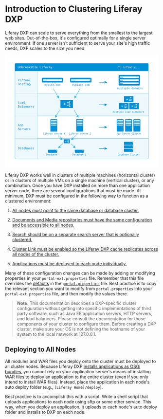 # Introduction to Clustering Liferay DXP

Liferay DXP can scale to serve everything from the smallest to the largest web sites. Out-of-the-box, it's configured optimally for a single server environment. If one server isn't sufficient to serve your site's high traffic needs, DXP scales to the size you need.

![Figure 1: Liferay DXP is designed to scale to as large an installation as you need.](./introduction-to-clustering-liferay-dxp/images/01.png)

Liferay DXP works well in clusters of multiple machines (horizontal cluster) or in clusters of multiple VMs on a single machine (vertical cluster), or any combination. Once you have DXP installed on more than one application server node, there are several configurations that must be made. At minimum, DXP must be configured in the following way to function as a clustered environment:

1. [All nodes must point to the same database or database cluster.](./02-database-configuration-for-cluster-nodes.md)

2. [Documents and Media repositories must have the same configuration and be accessible to all nodes.](./03-documents-and-media-configuration-with-clustering.md)

3. [Search should be on a separate search server that is optionally clustered.](./04-clustering-search.md)

4. [Cluster Link must be enabled so the Liferay DXP cache replicates across all nodes of the cluster.](./05-cluster-link-overview.md)

5. [Applications must be deployed to each node individually.](#deploying-to-all-nodes)

Many of these configuration changes can be made by adding or modifying properties in your `portal-ext.properties` file. Remember that this file overrides the [defaults](https://docs.liferay.com/portal/7.2-latest/propertiesdoc/portal.properties.html) in the [`portal.properties`](../../../14-reference/03-portal-properties.md) file. Best practice is to copy the relevant section you want to modify from `portal.properties` into your `portal-ext.properties` file, and then modify the values there.

> **Note:** This documentation describes a DXP-specific cluster configuration without getting into specific implementations of third party software, such as Java EE application servers, HTTP servers, and load balancers. Please consult the documentation for those components of your cluster to configure them. Before creating a DXP cluster, make sure your OS is not defining the hostname of your system to the local network at 127.0.0.1.

## Deploying to All Nodes

All modules and WAR files you deploy onto the cluster must be deployed to all cluster nodes. Because Liferay DXP [installs applications as OSGi bundles](https://help.liferay.com/hc/en-us/articles/360028710332-Deploying-WARs-WAB-Generator-), you cannot rely on your application server's means of installing WAR files to deploy an application to the entire cluster (even if you only intend to install WAR files). Instead, place the application in each node's auto deploy folder (e.g., `[Liferay Home]/deploy`).

Best practice is to accomplish this with a script. Write a shell script that uploads applications to each node using sftp or some other service. This way, when you deploy an application, it uploads to each node's auto deploy folder and installs to DXP on each node.
